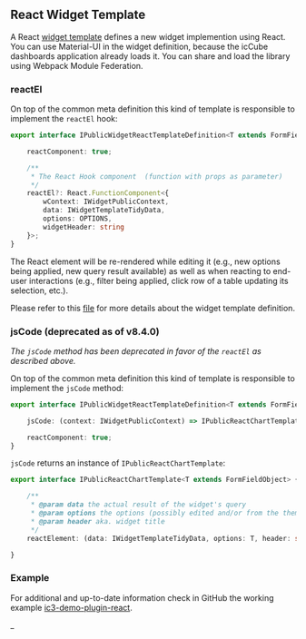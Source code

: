 ## React Widget Template

A React [widget template](./WidgetTemplate.md) defines a new widget implemention using React. You can use Material-UI in
the widget definition, because the icCube dashboards application already loads it. You can share and load the library
using Webpack Module Federation.

### reactEl

On top of the common meta definition this kind of template is responsible to implement the `reactEl` hook:

```typescript
export interface IPublicWidgetReactTemplateDefinition<T extends FormFieldObject> extends IPublicCommonWidgetTemplateDefinition {

    reactComponent: true;

    /**
     * The React Hook component  (function with props as parameter)
     */
    reactEl?: React.FunctionComponent<{
        wContext: IWidgetPublicContext,
        data: IWidgetTemplateTidyData,
        options: OPTIONS,
        widgetHeader: string
    }>;
}
```

The React element will be re-rendered while editing it (e.g., new options being applied, new query result available)
as well as when reacting to end-user interactions (e.g., filter being applied, click row of a table updating its
selection, etc.).

Please refer to this [file](./WidgetTemplateDefinition.md) for more details about the widget template definition.

### jsCode (deprecated as of v8.4.0)

_The `jsCode` method has been deprecated in favor of the `reactEl` as described above._

On top of the common meta definition this kind of template is responsible to implement the `jsCode` method:

```typescript
export interface IPublicWidgetReactTemplateDefinition<T extends FormFieldObject> extends IPublicCommonWidgetTemplateDefinition {

    jsCode: (context: IWidgetPublicContext) => IPublicReactChartTemplate<T>;

    reactComponent: true;
}
```

`jsCode` returns an instance of `IPublicReactChartTemplate`:

```typescript
export interface IPublicReactChartTemplate<T extends FormFieldObject> {

    /**
     * @param data the actual result of the widget's query
     * @param options the options (possibly edited and/or from the theme) of this widget
     * @param header aka. widget title
     */
    reactElement: (data: IWidgetTemplateTidyData, options: T, header: string) => ReactElement;

}
```

### Example

For additional and up-to-date information check in GitHub the working example
[ic3-demo-plugin-react](https://github.com/ic3-software/ic3-demo-plugin-react).

_
